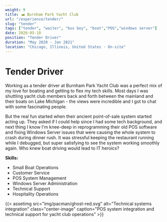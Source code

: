 ```yaml
---
weight: 9
title: 🛥️ Burnham Park Yacht Club
url: "/experience/tender/"
slug: "tender"
tags: ["tender", "waiter", "bus boy", "boat","POS","windows server"]
date: 2020-05-10
position: "Tender Driver"
duration: "May 2020 - Jan 2021"
location: "Chicago, Illinois, United States · On-site"
---
```

# Tender Driver

Working as a tender driver at Burnham Park Yacht Club was a perfect mix of my love for boating and getting to flex my tech skills. Most days I was shuttling yacht club members back and forth between the mainland and their boats on Lake Michigan - the views were incredible and I got to chat with some fascinating people.

But the real fun started when their ancient point-of-sale system started acting up. They asked if I could help since I had some tech background, and next thing I know I'm knee-deep in reprogramming their old POS software and fixing Windows Server issues that were causing the whole system to crash during dinner rush. It was stressful keeping the restaurant running while I debugged, but super satisfying to see the system working smoothly again. Who knew boat driving would lead to IT heroics?

**Skills:**

- Small Boat Operations
- Customer Service
- POS System Management
- Windows Server Administration
- Technical Support
- Hospitality Operations

{{< assetimg src="img/pacman/ghost-red.svg" alt="Technical systems integration" class="center-image" caption="POS system integration and technical support for yacht club operations" >}}
